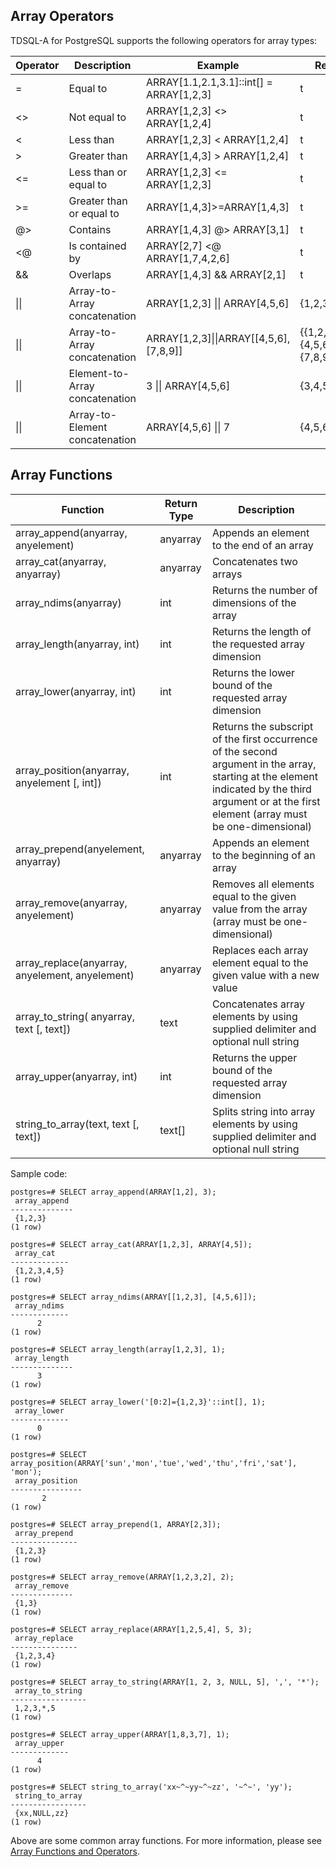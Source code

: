 ## Array Operators
TDSQL-A for PostgreSQL supports the following operators for array types:

| **Operator** | **Description**       | **Example**                                 | **Result**                  |
| ---------- | -------------- | ---------------------------------------- | ------------------------- |
| =          | Equal to           | ARRAY[1.1,2.1,3.1]::int[] = ARRAY[1,2,3] | t                         |
| <>         | Not equal to         | ARRAY[1,2,3] <> ARRAY[1,2,4]             | t                         |
| <          | Less than           | ARRAY[1,2,3] < ARRAY[1,2,4]              | t                         |
| >          | Greater than           | ARRAY[1,4,3] > ARRAY[1,2,4]              | t                         |
| <=         | Less than or equal to       | ARRAY[1,2,3] <= ARRAY[1,2,3]             | t                         |
| >=         | Greater than or equal to       | ARRAY[1,4,3]>=ARRAY[1,4,3]               | t                         |
| @>         | Contains           | ARRAY[1,4,3] @> ARRAY[3,1]               | t                         |
| <@         | Is contained by         | ARRAY[2,7] <@ ARRAY[1,7,4,2,6]           | t                         |
| &&         | Overlaps           | ARRAY[1,4,3] && ARRAY[2,1]               | t                         |
| \|\|       | Array-to-Array concatenation | ARRAY[1,2,3] \|\| ARRAY[4,5,6]           | {1,2,3,4,5,6}             |
| \|\|       | Array-to-Array concatenation | ARRAY[1,2,3]\|\|ARRAY[[4,5,6],[7,8,9]]   | {{1,2,3},{4,5,6},{7,8,9}} |
| \|\|       | Element-to-Array concatenation | 3 \|\| ARRAY[4,5,6]                      | {3,4,5,6}                 |
| \|\|       | Array-to-Element concatenation | ARRAY[4,5,6] \|\| 7                      | {4,5,6,7}                 |


## Array Functions
| **Function**                        | **Return Type** | **Description**                                                     |
| --------------------------- | ------------ | -------------------------------------- |
| array_append(anyarray,  anyelement)                 | anyarray     | Appends an element to the end of an array                                 |
| array_cat(anyarray,  anyarray)                      | anyarray     | Concatenates two arrays                                                 |
| array_ndims(anyarray)                               | int          | Returns the number of dimensions of the array                                             |
| array_length(anyarray,  int)                        | int          | Returns the length of the requested array dimension                                   |
| array_lower(anyarray,  int)                         | int          | Returns the lower bound of the requested array dimension                                   |
| array_position(anyarray,  anyelement [, int])       | int          | Returns the subscript of the first occurrence of the second argument in the array, starting at the element indicated by the third argument or at the first element (array must be one-dimensional) |
| array_prepend(anyelement,  anyarray)                | anyarray     | Appends an element to the beginning of an array                 |
| array_remove(anyarray,  anyelement)                 | anyarray     | Removes all elements equal to the given value from the array (array must be one-dimensional)     |
| array_replace(anyarray,   anyelement,   anyelement) | anyarray  | Replaces each array element equal to the given value with a new value      |
| array_to_string(  anyarray,   text [, text])        | text         | Concatenates array elements by using supplied delimiter and optional null string                     |
| array_upper(anyarray,  int)                   | int          | Returns the upper bound of the requested array dimension                                   |
| string_to_array(text,   text [, text])         | text[]       | Splits string into array elements by using supplied delimiter and optional null string           |

Sample code:
```
postgres=# SELECT array_append(ARRAY[1,2], 3);
 array_append 
--------------
 {1,2,3}
(1 row) 

postgres=# SELECT array_cat(ARRAY[1,2,3], ARRAY[4,5]);
 array_cat 
-------------
 {1,2,3,4,5}
(1 row) 

postgres=# SELECT array_ndims(ARRAY[[1,2,3], [4,5,6]]);
 array_ndims 
-------------
      2
(1 row) 

postgres=# SELECT array_length(array[1,2,3], 1);
 array_length 
--------------
      3
(1 row) 

postgres=# SELECT array_lower('[0:2]={1,2,3}'::int[], 1);
 array_lower 
-------------
      0
(1 row) 

postgres=# SELECT array_position(ARRAY['sun','mon','tue','wed','thu','fri','sat'], 'mon');
 array_position 
----------------
       2
(1 row) 

postgres=# SELECT array_prepend(1, ARRAY[2,3]);
 array_prepend 
---------------
 {1,2,3}
(1 row)
 
postgres=# SELECT array_remove(ARRAY[1,2,3,2], 2);
 array_remove 
--------------
 {1,3}
(1 row) 

postgres=# SELECT array_replace(ARRAY[1,2,5,4], 5, 3);
 array_replace 
---------------
 {1,2,3,4}
(1 row)

postgres=# SELECT array_to_string(ARRAY[1, 2, 3, NULL, 5], ',', '*');
 array_to_string 
-----------------
 1,2,3,*,5
(1 row) 

postgres=# SELECT array_upper(ARRAY[1,8,3,7], 1);
 array_upper 
-------------
      4
(1 row)

postgres=# SELECT string_to_array('xx~^~yy~^~zz', '~^~', 'yy');
 string_to_array 
-----------------
 {xx,NULL,zz}
(1 row)
```
Above are some common array functions. For more information, please see [Array Functions and Operators](http://www.postgres.cn/docs/10/functions-array.html).
